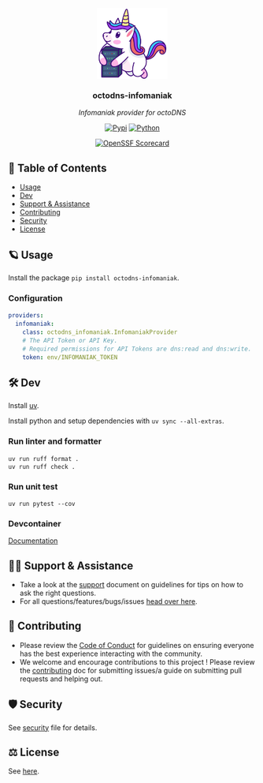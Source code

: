 <!-- template:begin:header -->
<!-- do not edit anything in this "template" block, its auto-generated by Pulumi -->
<div align="center">
<img src="https://raw.githubusercontent.com/m0nsterrr/octodns-infomaniak/main/docs/assets/logo.svg" align="center" width="144px" height="144px"/>

### octodns-infomaniak

_Infomaniak provider for octoDNS_

</div>

<div align="center">

[![Pypi](https://img.shields.io/pypi/v/octodns-infomaniak?label=&logo=pypi&style=for-the-badge&logoColor=yellow&color=3776AB)](https://pypi.python.org/pypi/octodns-infomaniak)
[![Python](https://img.shields.io/pypi/pyversions/octodns-infomaniak?label=&logo=python&style=for-the-badge&logoColor=yellow&color=3776AB)](https://pypi.python.org/pypi/octodns-infomaniak)

</div>

<div align="center">

[![OpenSSF Scorecard](https://img.shields.io/ossf-scorecard/github.com/M0NsTeRRR/octodns-infomaniak?label=openssf%20scorecard&style=for-the-badge)](https://scorecard.dev/viewer/?uri=github.com/M0NsTeRRR/octodns-infomaniak)

</div>
<!-- template:end:header -->

<!-- template:begin:table_of_content -->
<!-- do not edit anything in this "template" block, its auto-generated by Pulumi -->
## 🔗 Table of Contents
- [Usage](#-usage)
- [Dev](#%EF%B8%8F-dev)
- [Support &amp; Assistance](#%EF%B8%8F-support--assistance)
- [Contributing](#-contributing)
- [Security](#%EF%B8%8F-security)
- [License](#%EF%B8%8F-license)
<!-- template:end:table_of_content -->

<!-- template:begin:documentation -->
<!-- do not edit anything in this "template" block, its auto-generated by Pulumi -->

<!-- template:end:documentation -->

<!-- template:begin:usage -->
<!-- do not edit anything in this "template" block, its auto-generated by Pulumi -->
## 🪐 Usage

Install the package `pip install octodns-infomaniak`.
<!-- template:begin:usage -->

### Configuration

```yaml
providers:
  infomaniak:
    class: octodns_infomaniak.InfomaniakProvider
    # The API Token or API Key.
    # Required permissions for API Tokens are dns:read and dns:write.
    token: env/INFOMANIAK_TOKEN
```
<!-- template:begin:dev -->
<!-- do not edit anything in this "template" block, its auto-generated by Pulumi -->
## 🛠️ Dev

Install [uv](https://docs.astral.sh/uv/getting-started/installation/).

Install python and setup dependencies with `uv sync --all-extras`.

### Run linter and formatter

```
uv run ruff format .
uv run ruff check .
```

### Run unit test

```
uv run pytest --cov
```

### Devcontainer

[Documentation](https://code.visualstudio.com/docs/devcontainers/containers)
<!-- template:begin:dev -->

<!-- template:begin:support -->
<!-- do not edit anything in this "template" block, its auto-generated by Pulumi -->
## 🙋‍♂️ Support & Assistance

- Take a look at the [support](.github/SUPPORT.md) document on
     guidelines for tips on how to ask the right questions.
- For all questions/features/bugs/issues [head over here](/../../issues/new/choose).
<!-- template:end:support -->

<!-- template:begin:contributing -->
<!-- do not edit anything in this "template" block, its auto-generated by Pulumi -->
## 🤝 Contributing

- Please review the [Code of Conduct](.github/CODE_OF_CONDUCT.md) for guidelines
    on ensuring everyone has the best experience interacting with the community.
- We welcome and encourage contributions to this project !
    Please review the [contributing](.github/CONTRIBUTING.md) doc for submitting
    issues/a guide on submitting pull requests and helping out.
<!-- template:end:contributing -->

<!-- template:begin:security -->
<!-- do not edit anything in this "template" block, its auto-generated by Pulumi -->
## 🛡️ Security

See [security](.github/SECURITY.md) file for details.
<!-- template:end:security -->

<!-- template:begin:license -->
<!-- do not edit anything in this "template" block, its auto-generated by Pulumi -->
## ⚖️ License

See [here](LICENSE).
<!-- template:end:license -->